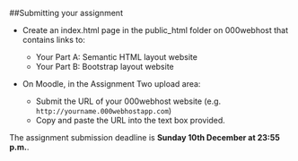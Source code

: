 ##Submitting your assignment

- Create an index.html page in the public_html folder on 000webhost that contains links to:
  - Your Part A: Semantic HTML layout website
  - Your Part B: Bootstrap layout website


- On Moodle, in the Assignment Two upload area:
  - Submit the URL of your 000webhost website (e.g. `http://yourname.000webhostapp.com`)
  - Copy and paste the URL into the text box provided.


The assignment submission deadline is **Sunday 10th December at 23:55 p.m.**.
